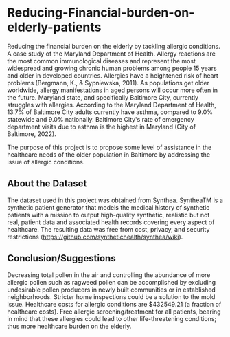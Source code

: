 # Reducing-Financial-burden-on-elderly-patients
Reducing the financial burden on the elderly by tackling allergic conditions. A case study of the Maryland Department of Health.
Allergy reactions are the most common immunological diseases and represent the most widespread and growing chronic human problems among people 15 years and older in developed countries. Allergies have a heightened risk of heart problems (Bergmann, K., & Sypniewska, 2011). As populations get older worldwide, allergy manifestations in aged persons will occur more often in the future. 
Maryland state, and specifically Baltimore City, currently struggles with allergies. According to the Maryland Department of Health, 13.7% of Baltimore City adults currently have asthma, compared to 9.0% statewide and 9.0% nationally. Baltimore City's rate of emergency department visits due to asthma is the highest in Maryland (City of Baltimore, 2022). 

The purpose of this project is to propose some level of assistance in the healthcare needs of the older population in Baltimore by addressing the issue of allergic conditions.

## About the Dataset
The dataset used in this project was obtained from Synthea. SyntheaTM is a synthetic patient generator that models the medical history of synthetic patients with a mission to output high-quality synthetic, realistic but not real, patient data and associated health records covering every aspect of healthcare. The resulting data was free from cost, privacy, and security restrictions (https://github.com/synthetichealth/synthea/wiki).

## Conclusion/Suggestions
Decreasing total pollen in the air and controlling the abundance of more allergic pollen such as ragweed pollen can be accomplished by excluding undesirable pollen producers in newly built communities or in established neighborhoods.
Stricter home inspections could be a solution to the mold issue.
Healthcare costs for allergic conditions are $432549.21 (a fraction of healthcare costs). Free allergic screening/treatment for all patients, bearing in mind that these allergies could lead to other life-threatening conditions; thus more healthcare burden on the elderly. 
